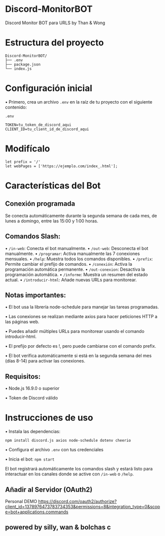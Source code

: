 # Discord-MonitorBOT
Discord Monitor BOT para URLS by Than & Wong

# Estructura del proyecto
```
Discord-MonitorBOT/
├── .env
├── package.json
└── index.js
```

# Configuración inicial
• Primero, crea un archivo ```.env``` en la raíz de tu proyecto con el siguiente contenido:

```.env```
```
TOKEN=tu_token_de_discord_aqui
CLIENT_ID=tu_client_id_de_discord_aqui
```

# Modifícalo
```
let prefix = '/'
let webPages = ['https://ejemplo.com/index_.html'];
```

# Características del Bot
## Conexión programada
Se conecta automáticamente durante la segunda semana de cada mes, de lunes a domingo, entre las 15:00 y 1:00 horas.

## Comandos Slash:
• ```/in-web```: Conecta el bot manualmente.
• ```/out-web```: Desconecta el bot manualmente.
• ```/programar```: Activa manualmente las 7 conexiones mensuales.
• ```/help```: Muestra todos los comandos disponibles.
• ```/prefix```: Permite cambiar el prefijo de comandos.
• ```/conexión```: Activa la programación automática permanente.
• ```/out-conexion```: Desactiva la programación automática.
• ```/informe```: Muestra un resumen del estado actual.
• ```/introducir-html```: Añade nuevas URLs para monitorear.

## Notas importantes:
•     El bot usa la librería node-schedule para manejar las tareas programadas.

•    Las conexiones se realizan mediante axios para hacer peticiones HTTP a las páginas web.

•    Puedes añadir múltiples URLs para monitorear usando el comando introducir-html.

•    El prefijo por defecto es !, pero puede cambiarse con el comando prefix.

•    El bot verifica automáticamente si está en la segunda semana del mes (días 8-14) para activar las conexiones.

## Requisitos:
• Node.js 16.9.0 o superior

• Token de Discord válido


# Instrucciones de uso
• Instala las dependencias:
```
npm install discord.js axios node-schedule dotenv cheerio
```

• Configura el archivo ```.env``` con tus credenciales

• Inicia el bot:
```npm start```

El bot registrará automáticamente los comandos slash y estará listo para interactuar en los canales donde se active con ```/in-web``` o ```/help```.

## Añadir al Servidor (OAuth2)
Personal DEMO
https://discord.com/oauth2/authorize?client_id=1378976473783734353&permissions=8&integration_type=0&scope=bot+applications.commands

## powered by silly, wan & bolchas c
